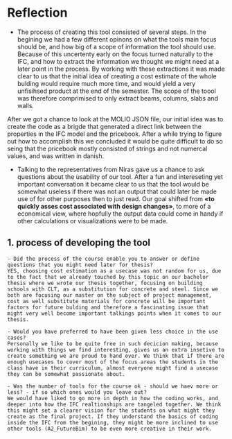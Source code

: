 # Reflection

- The process of creating this tool consisted of several steps. In the begining we had a few different opinons on what the tools main focus should be, and how big of a scope of information the tool should use. Because of this uncertenty early on the focus turned naturally to the IFC, and how to extract the information we thought we might need at a later point in the process. By working with these extractions it was made clear to us that the initial idea of creating a cost estimate of the whole bulding would require much more time, and would yield a very unfisihsed product at the end of the semester. The scope of the toool was therefore comprimised to only extract beams, columns, slabs and walls.

After we got a chance to look at the MOLIO JSON file, our initial idea was to create the code as a brigde that generated a direct link between the properties in the IFC model and the pricebook. After a while trying to figure out how to accomplish this we concluded it would be quite difficult to do so seing that the  pricebook mostly consisted of strings and not numercal values, and was written in danish. 

- Talking to the representatives from Niras gave us a chance to ask questions about the usability of our tool. After a fun and intereseting yet important conversation it became clear to us that the tool would be somewhat useless if there was not an output that could later be made use of for other purposes then to just read. Our goal shifted from **«to quickly asses cost associated with design changes»**, to more of a economical view, where hopfully the output data could come in handy if other calculations or visualizations were to be made. 


## 1. process of developing the tool
    - Did the process of the course enable you to answer or define questions that you might need later for thesis?
    YES, choosing cost estimation as a usecase was not random for us, due to the fact that we already touched by this topic on our bachelor thesis where we wrote our thesis together, focusing on building schools with CLT, as a substitution for concrete and steel. Since we both are focusing our master on the subject of project management, cost as well substitute materials for concrete will be important factors for future bulding and therefore a fascinating issue that might very well become important talkings points when it comes to our thesis.

    - Would you have preferred to have been given less choice in the use cases?
    Personally we like to be quite free in such decicion making, because working with things we find interesting, gives us an extra insetive to create something we are proud to hand over. We think that if there are enough usecases to cover most of the focus areas the students in the class have in their curriculum, almost everyone might find a usecase they can be somewhat passionate about.

    - Was the number of tools for the course ok - should we haev more or less? - if so which ones would you leave out?
    We would have liked to go more in depth in how the coding works, and deeper into how the IFC realtionships are tangeled together. We think this might set a clearer vision for the students on what might they create as the final project. If they understand the basics of coding inside the IFC from the begining, they might be more inclined to use other tools (A2_FutureBim) to be even more creative in their work. 




